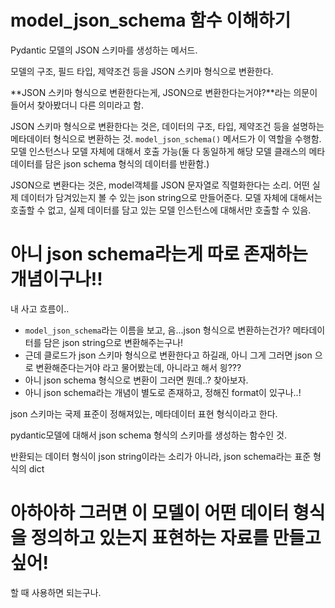 # model_json_schema 함수 이해하기

Pydantic 모델의 JSON 스키마를 생성하는 메서드.

모델의 구조, 필드 타입, 제약조건 등을 JSON 스키마 형식으로 변환한다.

**JSON 스키마 형식으로 변환한다는게, JSON으로 변환한다는거야?**라는 의문이 들어서 찾아봤더니 다른 의미라고 함.

JSON 스키마 형식으로 변환한다는 것은, 데이터의 구조, 타입, 제약조건 등을 설명하는 메타데이터 형식으로 변환하는 것. `model_json_schema()` 메서드가 이 역할을 수행함. 모델 인스턴스나 모델 자체에 대해서 호출 가능(둘 다 동일하게 해당 모델 클래스의 메타데이터를 담은 json schema 형식의 데이터를 반환함.)

JSON으로 변환다는 것은, model객체를 JSON 문자열로 직렬화한다는 소리. 어떤 실제 데이터가 담겨있는지 볼 수 있는 json string으로 만들어준다. 모델 자체에 대해서는 호출할 수 없고, 실제 데이터를 담고 있는 모델 인스턴스에 대해서만 호출할 수 있음.

# 아니 json schema라는게 따로 존재하는 개념이구나!!

내 사고 흐름이..

- `model_json_schema`라는 이름을 보고, 음...json 형식으로 변환하는건가? 메타데이터를 담은 json string으로 변환해주는구나!
- 근데 클로드가 json 스키마 형식으로 변환한다고 하길래, 아니 그게 그러면 json 으로 변환해준다는거야 라고 물어봤는데, 아니라고 해서 읭???
- 아니 json schema 형식으로 변환이 그러면 뭔데..? 찾아보자.
- 아니 json schema라는 개념이 별도로 존재하고, 정해진 format이 있구나..!

json 스키마는 국제 표준이 정해져있는, 메타데이터 표현 형식이라고 한다.

pydantic모델에 대해서 json schema 형식의 스키마를 생성하는 함수인 것.

반환되는 데이터 형식이 json string이라는 소리가 아니라, json schema라는 표준 형식의 dict

# 아하아하 그러면 이 모델이 어떤 데이터 형식을 정의하고 있는지 표현하는 자료를 만들고 싶어!

할 때 사용하면 되는구나.
